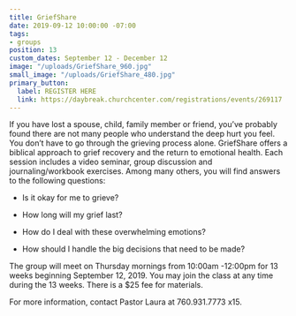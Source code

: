 ```yaml
---
title: GriefShare
date: 2019-09-12 10:00:00 -07:00
tags:
- groups
position: 13
custom_dates: September 12 - December 12
image: "/uploads/GriefShare_960.jpg"
small_image: "/uploads/GriefShare_480.jpg"
primary_button:
  label: REGISTER HERE
  link: https://daybreak.churchcenter.com/registrations/events/269117
---
```


If you have lost a spouse, child, family member or friend, you’ve probably found there are not many people who understand the deep hurt you feel. You don’t have to go through the grieving process alone. GriefShare offers a biblical approach to grief recovery and the return to emotional health. Each session includes a video seminar, group discussion and journaling/workbook exercises. Among many others, you will find answers to the following questions:

* Is it okay for me to grieve?

* How long will my grief last?

* How do I deal with these overwhelming emotions?

* How should I handle the big decisions that need to
  be made?

The group will meet on Thursday mornings from 10:00am -12:00pm
for 13 weeks beginning September 12, 2019. You may join the
class at any time during the 13 weeks. There is a $25
fee for materials.

For more information, contact Pastor Laura at 760.931.7773 x15.